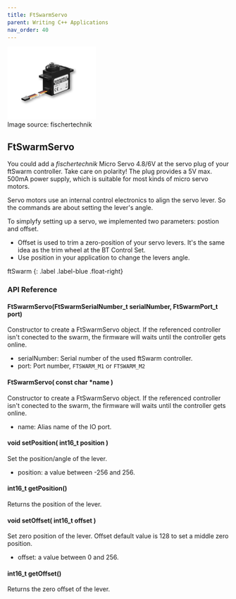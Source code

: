 ```yaml
---
title: FtSwarmServo
parent: Writing C++ Applications
nav_order: 40
---
```

<div class="ftimgdetail"> <img src="/assets/img/motor/motor-servo.png"><div>Image source: fischertechnik</div></div>

## FtSwarmServo

You could add a *fischertechnik* Micro Servo 4.8/6V at the servo plug of your ftSwarm controller. Take care on polarity! The plug provides a 5V max. 500mA power supply, 
which is suitable for most kinds of micro servo motors.

Servo motors use an internal control electronics to align the servo lever. So the commands are about setting the lever's angle.

To simplyfy setting up a servo, we implemented two parameters: postion and offset.
- Offset is used to trim a zero-position of your servo levers. It's the same idea as the trim wheel at the BT Control Set.
- Use position in your application to change the levers angle.

ftSwarm
{: .label .label-blue .float-right}
### API Reference

#### FtSwarmServo(FtSwarmSerialNumber_t serialNumber, FtSwarmPort_t port)

Constructor to create a FtSwarmServo object. If the referenced controller isn't conected to the swarm, the firmware will waits until the controller gets online.

- serialNumber: Serial number of the used ftSwarm controller.
- port: Port number, `FTSWARM_M1` or `FTSWARM_M2`

#### FtSwarmServo( const char *name )

Constructor to create a FtSwarmServo object. If the referenced controller isn't conected to the swarm, the firmware will waits until the controller gets online.

- name: Alias name of the IO port.

#### void setPosition( int16_t position )

Set the position/angle of the lever.

- position: a value between -256 and 256.

#### int16_t getPosition()

Returns the position of the lever.

#### void setOffset( int16_t offset )

Set zero position of the lever. Offset default value is 128 to set a middle zero position.

- offset: a value between 0 and 256.

#### int16_t getOffset()

Returns the zero offset of the lever.
